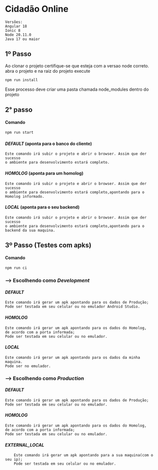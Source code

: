 # Cidadão Online

    Versões:  
    Angular 18
    Ionic 8
    Node 20.11.0
    Java 17 ou maior

## 1º Passo

Ao clonar o projeto certifique-se que esteja com a versao node correto.
abra o projeto e na raiz do projeto execute

```bash
npm run install
```

Esse processo deve criar uma pasta chamada node_modules dentro do projeto

## 2° passo

#### Comando

```bash
npm run start 
```

#### *DEFAULT* (aponta para o banco do cliente)

    Este comando irá subir o projeto e abrir o browser. Assim que der sucesso
    o ambiente para desenvolvimento estará completo.

#### *HOMOLOG* (aponta para um homolog)

    Este comando irá subir o projeto e abrir o browser. Assim que der sucesso
    o ambiente para desenvolvimento estará completo,apontando para o Homolog informado.

#### ***LOCAL*** (aponta para o seu backend)

    Este comando irá subir o projeto e abrir o browser. Assim que der sucesso
    o ambiente para desenvolvimento estará completo,apontando para o backend da sua maquina.

## 3º Passo (Testes com apks)

#### Comando

```bash
npm run ci 
```

### --> Escolhendo como ***Development***

#### *DEFAULT*

    Este comando irá gerar um apk apontando para os dados de Produção;
    Pode ser testada em seu celular ou no emulador Android Studio.

#### *HOMOLOG*

    Este comando irá gerar um apk apontando para os dados do Homolog,
    de acordo com a porta informada;
    Pode ser testada em seu celular ou no emulador.

#### *LOCAL*

    Este comando irá gerar um apk apontando para os dados da minha maquina.
    Pode ser no emulador.

### --> Escolhendo como ***Production***

#### *DEFAULT*

    Este comando irá gerar um apk apontando para os dados de Produção;
    Pode ser testada em seu celular ou no emulador.

#### *HOMOLOG*

    Este comando irá gerar um apk apontando para os dados do Homolog,
    de acordo com a porta informada;
    Pode ser testada em seu celular ou no emulador.

#### *EXTERNAL_LOCAL*

        Este comando irá gerar um apk apontando para a sua maquina(com o seu ip);
        Pode ser testada em seu celular ou no emulador.
